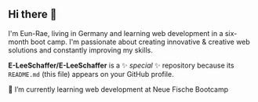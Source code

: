 ## Hi there 👋

I'm Eun-Rae, living in Germany and learning web development in a six-month boot camp. 
I'm passionate about creating innovative & creative web solutions and constantly improving my skills.

**E-LeeSchaffer/E-LeeSchaffer** is a ✨ _special_ ✨ repository because its `README.md` (this file) appears on your GitHub profile.

🌱 I’m currently learning web development at Neue Fische Bootcamp

